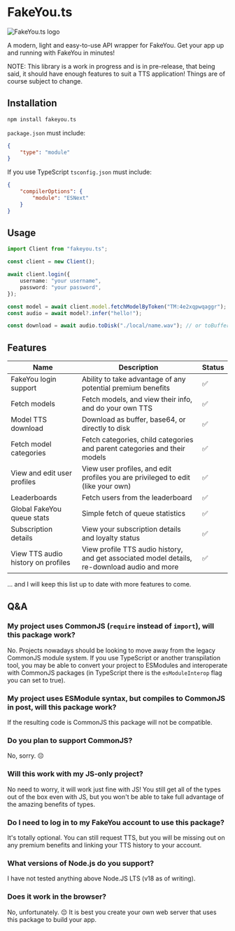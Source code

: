 # FakeYou.ts

![FakeYou.ts logo](https://github.com/jack3898/fakeyou.ts/assets/28375223/c76748e2-0456-4ed9-af06-6a84139e8f51)

A modern, light and easy-to-use API wrapper for FakeYou. Get your app up and running with FakeYou in minutes!

NOTE: This library is a work in progress and is in pre-release, that being said, it should have enough features to suit a TTS application! Things are of course subject to change.

## Installation

```bash
npm install fakeyou.ts
```

`package.json` must include:

```json
{
    "type": "module"
}
```

If you use TypeScript `tsconfig.json` must include:

```json
{
    "compilerOptions": {
        "module": "ESNext"
    }
}
```

## Usage

```ts
import Client from "fakeyou.ts";
```

```ts
const client = new Client();

await client.login({
    username: "your username",
    password: "your password",
});

const model = await client.model.fetchModelByToken("TM:4e2xqpwqaggr");
const audio = await model?.infer("hello!");

const download = await audio.toDisk("./local/name.wav"); // or toBuffer, toBase64 or just the raw url!
```

## Features

| Name                               | Description                                                                                  | Status |
| ---------------------------------- | -------------------------------------------------------------------------------------------- | ------ |
| FakeYou login support              | Ability to take advantage of any potential premium benefits                                  | ✅     |
| Fetch models                       | Fetch models, and view their info, and do your own TTS                                       | ✅     |
| Model TTS download                 | Download as buffer, base64, or directly to disk                                              | ✅     |
| Fetch model categories             | Fetch categories, child categories and parent categories and their models                    | ✅     |
| View and edit user profiles        | View user profiles, and edit profiles you are privileged to edit (like your own)             | ✅     |
| Leaderboards                       | Fetch users from the leaderboard                                                             | ✅     |
| Global FakeYou queue stats         | Simple fetch of queue statistics                                                             | ✅     |
| Subscription details               | View your subscription details and loyalty status                                            | ✅     |
| View TTS audio history on profiles | View profile TTS audio history, and get associated model details, re-download audio and more | ✅     |

... and I will keep this list up to date with more features to come.

## Q&A

### My project uses CommonJS (`require` instead of `import`), will this package work?

No. Projects nowadays should be looking to move away from the legacy CommonJS module system. If you use TypeScript or another transpilation tool, you may be able to convert your project to ESModules and interoperate with CommonJS packages (in TypeScript there is the `esModuleInterop` flag you can set to true).

### My project uses ESModule syntax, but compiles to CommonJS in post, will this package work?

If the resulting code is CommonJS this package will not be compatible.

### Do you plan to support CommonJS?

No, sorry. 😔

### Will this work with my JS-only project?

No need to worry, it will work just fine with JS! You still get all of the types out of the box even with JS, but you won't be able to take full advantage of the amazing benefits of types.

### Do I need to log in to my FakeYou account to use this package?

It's totally optional. You can still request TTS, but you will be missing out on any premium benefits and linking your TTS history to your account.

### What versions of Node.js do you support?

I have not tested anything above Node.JS LTS (v18 as of writing).

### Does it work in the browser?

No, unfortunately. 😔 It is best you create your own web server that uses this package to build your app.
